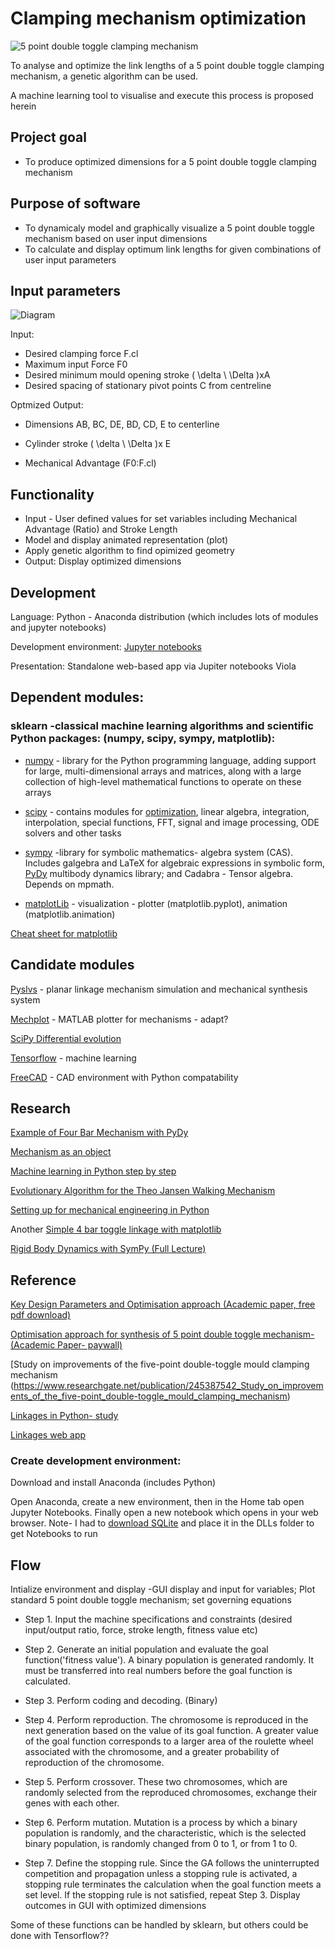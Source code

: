 # Clamping mechanism optimization


![5 point double toggle clamping mechanism](https://github.com/plastic-hub/products/blob/master/projects/industrial-injector/clamping-mechanism/optimize/double-toggle-clamping-mechanism.png)

To analyse and optimize the link lengths of a 5 point double toggle clamping mechanism, a genetic algorithm can be used.

A machine learning tool to visualise and execute this process is proposed herein


## Project goal

- To produce optimized dimensions for a 5 point double toggle clamping mechanism

## Purpose of software

- To dynamicaly model and graphically visualize a 5 point double toggle mechanism based on user input dimensions 
- To calculate and display optimum link lengths for given combinations of user input parameters

## Input parameters

![Diagram](https://github.com/plastic-hub/products/blob/master/projects/industrial-injector/clamping-mechanism/optimize/Five-point-double-toggle-clamping-mechanism-of-the-injection-molding-machine.png)

Input: 

- Desired clamping force F.cl
- Maximum input Force F0
- Desired minimum mould opening stroke \( \delta \ \Delta \)xA
- Desired spacing of stationary pivot points C from centreline

Optmized Output:

- Dimensions AB, BC, DE, BD, CD, E to centerline

- Cylinder stroke  	\( \delta \ \Delta \)x E

- Mechanical Advantage (F0:F.cl)

## Functionality

- Input - User defined values for set variables including Mechanical Advantage (Ratio) and Stroke Length
- Model and display animated representation (plot)
- Apply genetic algorithm to find opimized geometry
- Output: Display optimized dimensions


## Development

Language: Python - Anaconda distribution (which includes lots of modules and jupyter notebooks)

Development environment: [Jupyter notebooks](https://jupyter.org/)

Presentation: Standalone web-based app via Jupiter notebooks Viola


## Dependent modules:

### sklearn -classical machine learning algorithms and scientific Python packages: (numpy, scipy, sympy, matplotlib):
    
- [numpy](https://github.com/numpy/numpy) -  library for the Python programming language, adding support for large, multi-dimensional arrays and matrices, along with a large collection of high-level mathematical functions to operate on these arrays

- [scipy](https://github.com/scipy/scipy) -  contains modules for [optimization](https://docs.scipy.org/doc/scipy/reference/optimize.html), linear algebra, integration, interpolation, special functions, FFT, signal and image processing, ODE solvers and other tasks

- [sympy](https://github.com/sympy/sympy) -library for symbolic mathematics- algebra system (CAS). Includes galgebra and LaTeX for algebraic expressions in symbolic form, [PyDy](https://github.com/pydy/pydy) multibody dynamics library; and Cadabra - Tensor algebra. Depends on mpmath.

- [matplotLib](https://github.com/matplotlib/matplotlib) - visualization - plotter (matplotlib.pyplot), animation (matplotlib.animation)


[Cheat sheet for matplotlib](https://s3.amazonaws.com/assets.datacamp.com/blog_assets/Python_Matplotlib_Cheat_Sheet.pdf)


## Candidate modules


[Pyslvs](https://github.com/KmolYuan/Pyslvs-UI) - planar linkage mechanism simulation and mechanical synthesis system

[Mechplot](https://github.com/jlblancoc/mechplot) - MATLAB plotter for mechanisms - adapt?

[SciPy Differential evolution](https://docs.scipy.org/doc/scipy/reference/generated/scipy.optimize.differential_evolution.html)

[Tensorflow](https://github.com/tensorflow/tensorflow) - machine learning

[FreeCAD](https://www.freecadweb.org/) - CAD environment with Python compatability


## Research

[Example of Four Bar Mechanism with PyDy](https://github.com/pydy/pydy/blob/master/examples/four_bar_linkage/four_bar_linkage_with_motion_constrained_link.ipynb)

[Mechanism as an object](http://firsttimeprogrammer.blogspot.com/2015/02/crankshaft-connecting-rod-and-piston.html)

[Machine learning in Python step by step](https://machinelearningmastery.com/machine-learning-in-python-step-by-step/)

[Evolutionary Algorithm for the Theo Jansen Walking Mechanism](https://stackoverflow.com/questions/6573415/evolutionary-algorithm-for-the-theo-jansen-walking-mechanism)

[Setting up for mechanical engineering in Python](https://andypi.co.uk/2018/08/14/python-for-mechanical-engineers-rail-brake-distance-calculations/)

Another [Simple 4 bar toggle linkage with matplotlib](https://github.com/Rod-Persky/Simple-Four-Bar)

[Rigid Body Dynamics with SymPy (Full Lecture)](https://www.youtube.com/watch?v=r4piIKV4sDw)


## Reference

[Key Design Parameters and Optimisation approach (Academic paper, free pdf download)](https://link.springer.com/article/10.1007/s12008-014-0245-0?shared-article-renderer)

[Optimisation approach for synthesis of 5 point double toggle mechanism- (Academic Paper- paywall)](https://link.springer.com/article/10.1007/s12008-014-0245-0?shared-article-renderer)

[Study on improvements of the five-point double-toggle mould clamping mechanism (https://www.researchgate.net/publication/245387542_Study_on_improvements_of_the_five-point_double-toggle_mould_clamping_mechanism)

[Linkages in Python- study](https://x.st/linkages/)

[Linkages web app](https://x.st/linkages/web/)



### Create development environment:

Download and install Anaconda (includes Python)

Open Anaconda, create a new environment, then in the Home tab open Jupyter Notebooks. Finally open a new notebook which opens in your web browser.
Note- I had to [download SQLite](https://www.sqlite.org/download.html) and place it in the DLLs folder to get Notebooks to run

## Flow


Intialize environment and display -GUI display and input for variables; Plot standard 5 point double toggle mechanism; set governing equations

  
- Step 1. Input the machine specifications and constraints (desired input/output ratio, force, stroke length, fitness value etc)

- Step 2. Generate an initial population and evaluate the goal function('fitness value'). A binary population is generated randomly. It must be transferred into real numbers before the goal function is calculated. 

- Step 3. Perform coding and decoding. (Binary)

- Step 4. Perform reproduction.  The chromosome is reproduced in the next generation based on the value of its goal function. A greater value of the goal function corresponds to a larger area of the roulette wheel associated with the chromosome, and a greater probability of reproduction of the chromosome.

- Step 5. Perform crossover. These two chromosomes, which are randomly selected from the reproduced chromosomes,
exchange their genes with each other. 

- Step 6. Perform mutation. Mutation is a process by which a binary population is randomly, and the characteristic, which is
the selected binary population, is randomly changed from 0 to 1, or from 1 to 0. 

- Step 7. Define the stopping rule. Since the GA follows the uninterrupted competition and propagation unless a stopping
rule is activated, a stopping rule terminates the calculation when the goal function meets a set level. If the stopping rule
is not satisfied, repeat Step 3. Display outcomes in GUI with optimized dimensions


Some of these functions can be handled by sklearn, but others could be done with Tensorflow??
